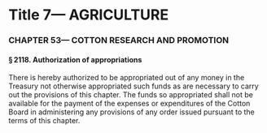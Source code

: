 
# Title 7— AGRICULTURE
### CHAPTER 53— COTTON RESEARCH AND PROMOTION
#### § 2118. Authorization of appropriations

There is hereby authorized to be appropriated out of any money in the Treasury not otherwise appropriated such funds as are necessary to carry out the provisions of this chapter. The funds so appropriated shall not be available for the payment of the expenses or expenditures of the Cotton Board in administering any provisions of any order issued pursuant to the terms of this chapter.
